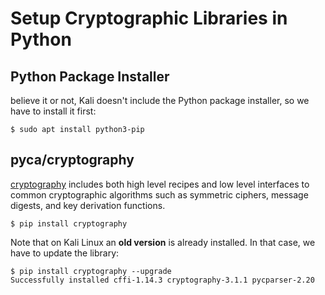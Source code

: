 # Setup Cryptographic Libraries in Python

## Python Package Installer
believe it or not, Kali doesn't include the Python package installer, 
so we have to install it first:
```
$ sudo apt install python3-pip
```

## pyca/cryptography
[cryptography](https://cryptography.io/en/latest/)
 includes both high level recipes and low level interfaces to common cryptographic algorithms such as symmetric ciphers, message digests, and key derivation functions.
```
$ pip install cryptography
```

Note that on Kali Linux an **old version** is already installed.
In that case, we have to update the library:
```
$ pip install cryptography --upgrade
Successfully installed cffi-1.14.3 cryptography-3.1.1 pycparser-2.20
```

